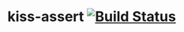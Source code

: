 kiss-assert [![Build Status](https://travis-ci.org/Punkratz312/kiss-assert.svg?branch=master)](https://travis-ci.org/Punkratz312/kiss-assert)
=====================================